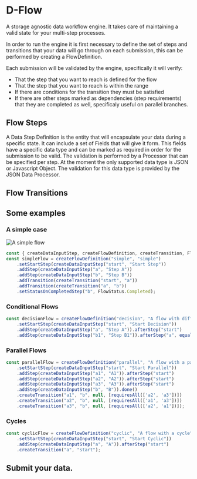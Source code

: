 # D-Flow
A storage agnostic data workflow engine. It takes care of maintaining a valid state for your multi-step processes.

In order to run the engine it is first necessary to define the set of steps and transitions that your data will go through on each submission, this can be performed by creating a FlowDefinition.

Each submission will be validated by the engine, specifically it will verify:
- That the step that you want to reach is defined for the flow
- That the step that you want to reach is within the range
- If there are conditions for the transition they must be satisfied
- If there are other steps marked as dependencies (step requirements) that they are completed as well, specificaly useful on parallel branches.

## Flow Steps
A Data Step Definition is the entity that will encapsulate your data during a specific state. It can include a set of Fields that will give it form. This fields have a specific data type and can be marked as required in order for the submission to be valid. The validation is performed by a Processor that can be specified per step.
At the moment the only supported data type is JSON or Javascript Object. The validation for this data type is provided by the JSON Data Processor.



## Flow Transitions


## Some examples

### A simple case
![A simple flow](https://imgur.com/5ExVN9F "Simple flow")

```javascript
const { createDataInputStep, createFlowDefinition, createTransition, FlowStatus } = require('d-flow');
const simpleFlow = createFlowDefinition("simple", "simple")
    .setStartStep(createDataInputStep("start", "Start Step"))
    .addStep(createDataInputStep("a", "Step A"))
    .addStep(createDataInputStep("b", "Step B"))
    .addTransition(createTransition("start", "a"))
    .addTransition(createTransition("a", "b"))
    .setStatusOnCompletedStep("b", FlowStatus.Completed);
```

### Conditional Flows
```javascript
const decisionFlow = createFlowDefinition("decision", "A flow with different paths")
    .setStartStep(createDataInputStep("start", "Start Decision"))
    .addStep(createDataInputStep("a", "Step A")).afterStep("start")
    .addStep(createDataInputStep("b1", "Step B1")).afterStep("a", equals('fa', 10));
```

### Parallel Flows
```javascript
const parallelFlow = createFlowDefinition("parallel", "A flow with a parallel branch")
    .setStartStep(createDataInputStep("start", "Start Parallel"))
    .addStep(createDataInputStep("a1", "A1")).afterStep("start")
    .addStep(createDataInputStep("a2", "A2")).afterStep("start")
    .addStep(createDataInputStep("a3", "A3")).afterStep("start")
    .addStep(createDataInputStep("b", "B")).done()
    .createTransition("a1", "b", null, [requiresAll(['a2', 'a3'])])
    .createTransition("a2", "b", null, [requiresAll(['a1', 'a3'])])
    .createTransition("a3", "b", null, [requiresAll(['a2', 'a1'])]);
```

### Cycles
```javascript
const cyclicFlow = createFlowDefinition("cyclic", "A flow with a cycle")
    .setStartStep(createDataInputStep("start", "Start Cyclic"))
    .addStep(createDataInputStep("a", "A")).afterStep("start")
    .createTransition("a", "start");
```

## Submit your data.